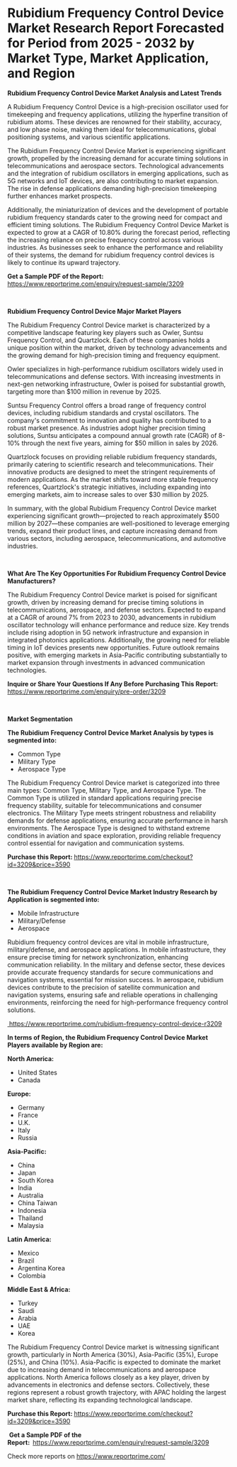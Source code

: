 <p><h1>Rubidium Frequency Control Device Market Research Report Forecasted for Period from 2025 -  2032 by Market Type, Market Application, and Region</h1></p><p><strong>Rubidium Frequency Control Device Market Analysis and Latest Trends</strong></p>
<p><p>A Rubidium Frequency Control Device is a high-precision oscillator used for timekeeping and frequency applications, utilizing the hyperfine transition of rubidium atoms. These devices are renowned for their stability, accuracy, and low phase noise, making them ideal for telecommunications, global positioning systems, and various scientific applications.</p><p>The Rubidium Frequency Control Device Market is experiencing significant growth, propelled by the increasing demand for accurate timing solutions in telecommunications and aerospace sectors. Technological advancements and the integration of rubidium oscillators in emerging applications, such as 5G networks and IoT devices, are also contributing to market expansion. The rise in defense applications demanding high-precision timekeeping further enhances market prospects.</p><p>Additionally, the miniaturization of devices and the development of portable rubidium frequency standards cater to the growing need for compact and efficient timing solutions. The Rubidium Frequency Control Device Market is expected to grow at a CAGR of 10.80% during the forecast period, reflecting the increasing reliance on precise frequency control across various industries. As businesses seek to enhance the performance and reliability of their systems, the demand for rubidium frequency control devices is likely to continue its upward trajectory.</p></p>
<p><strong>Get a Sample PDF of the Report:&nbsp;</strong> <a href="https://www.reportprime.com/enquiry/request-sample/3209?utm_campaign=3216&utm_medium=2&utm_source=Github&utm_content=ia&utm_term=18032025&utm_id=rubidium-frequency-control-device">https://www.reportprime.com/enquiry/request-sample/3209</a></p>
<p>&nbsp;</p>
<p><strong>Rubidium Frequency Control Device Major Market Players</strong></p>
<p><p>The Rubidium Frequency Control Device market is characterized by a competitive landscape featuring key players such as Owler, Suntsu Frequency Control, and Quartzlock. Each of these companies holds a unique position within the market, driven by technology advancements and the growing demand for high-precision timing and frequency equipment.</p><p>Owler specializes in high-performance rubidium oscillators widely used in telecommunications and defense sectors. With increasing investments in next-gen networking infrastructure, Owler is poised for substantial growth, targeting more than $100 million in revenue by 2025. </p><p>Suntsu Frequency Control offers a broad range of frequency control devices, including rubidium standards and crystal oscillators. The company's commitment to innovation and quality has contributed to a robust market presence. As industries adopt higher precision timing solutions, Suntsu anticipates a compound annual growth rate (CAGR) of 8-10% through the next five years, aiming for $50 million in sales by 2026.</p><p>Quartzlock focuses on providing reliable rubidium frequency standards, primarily catering to scientific research and telecommunications. Their innovative products are designed to meet the stringent requirements of modern applications. As the market shifts toward more stable frequency references, Quartzlock's strategic initiatives, including expanding into emerging markets, aim to increase sales to over $30 million by 2025.</p><p>In summary, with the global Rubidium Frequency Control Device market experiencing significant growth—projected to reach approximately $500 million by 2027—these companies are well-positioned to leverage emerging trends, expand their product lines, and capture increasing demand from various sectors, including aerospace, telecommunications, and automotive industries.</p></p>
<p>&nbsp;</p>
<p><strong>What Are The Key Opportunities For Rubidium Frequency Control Device Manufacturers?</strong></p>
<p><p>The Rubidium Frequency Control Device market is poised for significant growth, driven by increasing demand for precise timing solutions in telecommunications, aerospace, and defense sectors. Expected to expand at a CAGR of around 7% from 2023 to 2030, advancements in rubidium oscillator technology will enhance performance and reduce size. Key trends include rising adoption in 5G network infrastructure and expansion in integrated photonics applications. Additionally, the growing need for reliable timing in IoT devices presents new opportunities. Future outlook remains positive, with emerging markets in Asia-Pacific contributing substantially to market expansion through investments in advanced communication technologies.</p></p>
<p><strong>Inquire or Share Your Questions If Any Before Purchasing This Report:</strong> <a href="https://www.reportprime.com/enquiry/pre-order/3209?utm_campaign=3216&utm_medium=2&utm_source=Github&utm_content=ia&utm_term=18032025&utm_id=rubidium-frequency-control-device">https://www.reportprime.com/enquiry/pre-order/3209</a></p>
<p>&nbsp;</p>
<p><strong>Market Segmentation</strong></p>
<p><strong>The Rubidium Frequency Control Device Market Analysis by types is segmented into:</strong></p>
<p><ul><li>Common Type</li><li>Military Type</li><li>Aerospace Type</li></ul></p>
<p><p>The Rubidium Frequency Control Device market is categorized into three main types: Common Type, Military Type, and Aerospace Type. The Common Type is utilized in standard applications requiring precise frequency stability, suitable for telecommunications and consumer electronics. The Military Type meets stringent robustness and reliability demands for defense applications, ensuring accurate performance in harsh environments. The Aerospace Type is designed to withstand extreme conditions in aviation and space exploration, providing reliable frequency control essential for navigation and communication systems.</p></p>
<p><strong>Purchase this Report:&nbsp;</strong><a href="https://www.reportprime.com/checkout?id=3209&price=3590&utm_campaign=3216&utm_medium=2&utm_source=Github&utm_content=ia&utm_term=18032025&utm_id=rubidium-frequency-control-device">https://www.reportprime.com/checkout?id=3209&price=3590</a></p>
<p>&nbsp;</p>
<p><strong>The Rubidium Frequency Control Device Market Industry Research by Application is segmented into:</strong></p>
<p><ul><li>Mobile Infrastructure</li><li>Military/Defense</li><li>Aerospace</li></ul></p>
<p><p>Rubidium frequency control devices are vital in mobile infrastructure, military/defense, and aerospace applications. In mobile infrastructure, they ensure precise timing for network synchronization, enhancing communication reliability. In the military and defense sector, these devices provide accurate frequency standards for secure communications and navigation systems, essential for mission success. In aerospace, rubidium devices contribute to the precision of satellite communication and navigation systems, ensuring safe and reliable operations in challenging environments, reinforcing the need for high-performance frequency control solutions.</p></p>
<p><a href="https://www.reportprime.com/rubidium-frequency-control-device-r3209?utm_campaign=3216&utm_medium=2&utm_source=Github&utm_content=ia&utm_term=18032025&utm_id=rubidium-frequency-control-device">&nbsp;https://www.reportprime.com/rubidium-frequency-control-device-r3209</a></p>
<p><strong>In terms of Region, the Rubidium Frequency Control Device Market Players available by Region are:</strong></p>
<p>
    <p> <strong> North America: </strong>
        <ul>
            <li>United States</li>
            <li>Canada</li>
        </ul>
        </p> 
    <p> <strong> Europe: </strong>
        <ul>
            <li>Germany</li>
            <li>France</li>
            <li>U.K.</li>
            <li>Italy</li>
            <li>Russia</li>
        </ul>
        </p> 
    <p> <strong> Asia-Pacific: </strong>
        <ul>
            <li>China</li>
            <li>Japan</li>
            <li>South Korea</li>
            <li>India</li>
            <li>Australia</li>
            <li>China Taiwan</li>
            <li>Indonesia</li>
            <li>Thailand</li>
            <li>Malaysia</li>
        </ul>
        </p> 
    <p> <strong> Latin America: </strong>
        <ul>
            <li>Mexico</li>
            <li>Brazil</li>
            <li>Argentina Korea</li>
            <li>Colombia</li>
        </ul>
        </p> 
    <p> <strong> Middle East & Africa: </strong>
        <ul>
            <li>Turkey</li>
            <li>Saudi</li>
            <li>Arabia</li>
            <li>UAE</li>
            <li>Korea</li>
        </ul>
    </p>
    </p>
<p><p>The Rubidium Frequency Control Device market is witnessing significant growth, particularly in North America (30%), Asia-Pacific (35%), Europe (25%), and China (10%). Asia-Pacific is expected to dominate the market due to increasing demand in telecommunications and aerospace applications. North America follows closely as a key player, driven by advancements in electronics and defense sectors. Collectively, these regions represent a robust growth trajectory, with APAC holding the largest market share, reflecting its expanding technological landscape.</p></p>
<p><strong>Purchase this Report: </strong><a href="https://www.reportprime.com/checkout?id=3209&price=3590&utm_campaign=3216&utm_medium=2&utm_source=Github&utm_content=ia&utm_term=18032025&utm_id=rubidium-frequency-control-device">https://www.reportprime.com/checkout?id=3209&price=3590</a></p>
<p>&nbsp;<strong>Get a Sample PDF of the Report:&nbsp;&nbsp;</strong><a href="https://www.reportprime.com/enquiry/request-sample/3209?utm_campaign=3216&utm_medium=2&utm_source=Github&utm_content=ia&utm_term=18032025&utm_id=rubidium-frequency-control-device">https://www.reportprime.com/enquiry/request-sample/3209</a></p>
<p><strong></strong></p>
<p>Check more reports on <a href="https://www.reportprime.com/?utm_campaign=3216&utm_medium=2&utm_source=Github&utm_content=ia&utm_term=18032025&utm_id=rubidium-frequency-control-device">https://www.reportprime.com/</a></p>